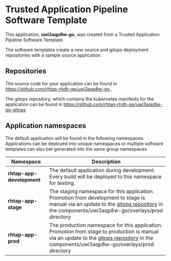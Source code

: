 # Trusted Application Pipeline Software Template

This application, **uwi3aqp8w-go**, was created from a Trusted Application Pipeline Software Template.

The software templates create a new source and gitops deployment repositories with a sample source application. 

## Repositories

The source code for your application can be found in [https://github.com/rhtap-rhdh-qe/uwi3aqp8w-go ](https://github.com/rhtap-rhdh-qe/uwi3aqp8w-go ).
 
The gitops repository, which contains the kubernetes manifests for the application can be found in 
[https://github.com/rhtap-rhdh-qe/uwi3aqp8w-go-gitops ](https://github.com/rhtap-rhdh-qe/uwi3aqp8w-go-gitops ) 

## Application namespaces 

The default application will be found in the following namespaces. Applications can be deployed into unique namespaces or multiple software templates can also bet generated into the same group namespaces.  

|  Namespace   |  Description   |  
| -------- | -------- |   
| **rhtap-app-development** | The default application during development. Every build will be deployed to this namespace for testing. | 
| **rhtap-app-stage** | The staging namespace for this application. Promotion from development to stage is manual via an update to the [gitops repository](https://github.com/rhtap-rhdh-qe/uwi3aqp8w-go-gitops ) in the components/uwi3aqp8w-go/overlays/prod directory |  
| **rhtap-app-prod** | The production namespace for this application. Promotion from stage to production is manual via an update to the [gitops repository](https://github.com/rhtap-rhdh-qe/uwi3aqp8w-go-gitops ) in the components/uwi3aqp8w-go/overlays/prod directory | 
